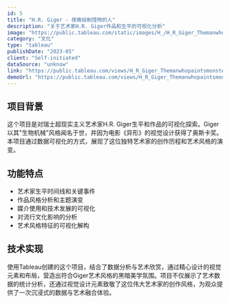 ```yaml
---
id: 5
title: "H.R. Giger - 夜晚绘制怪物的人"
description: "关于艺术家H.R. Giger作品和生平的可视化分析"
image: "https://public.tableau.com/static/images/H_/H_R_Giger_Themanwhopaintsmonstersinthenight/EN/1_rss.png"
category: "文化"
type: "tableau"
publishDate: "2023-05"
client: "Self-initiated"
dataSource: "unknow"
link: "https://public.tableau.com/views/H_R_Giger_Themanwhopaintsmonstersinthenight/EN"
demoUrl: "https://public.tableau.com/views/H_R_Giger_Themanwhopaintsmonstersinthenight/EN"
---
```


## 项目背景

这个项目是对瑞士超现实主义艺术家H.R. Giger生平和作品的可视化探索。Giger以其"生物机械"风格闻名于世，并因为电影《异形》的视觉设计获得了奥斯卡奖。本项目通过数据可视化的方式，展现了这位独特艺术家的创作历程和艺术风格的演变。

## 功能特点

- 艺术家生平时间线和关键事件
- 作品风格分析和主题演变
- 媒介使用和技术发展的可视化
- 对流行文化影响的分析
- 艺术风格特征的可视化解构

## 技术实现

使用Tableau创建的这个项目，结合了数据分析与艺术欣赏，通过精心设计的视觉元素和布局，营造出符合Giger艺术风格的黑暗美学氛围。项目不仅展示了艺术数据的统计分析，还通过视觉设计元素致敬了这位伟大艺术家的创作风格，为观众提供了一次沉浸式的数据与艺术融合体验。